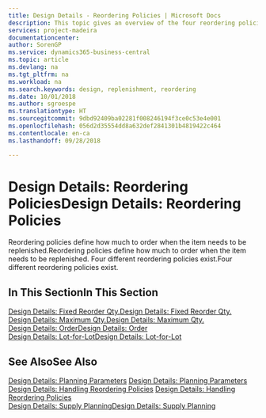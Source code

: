 ```yaml
---
title: Design Details - Reordering Policies | Microsoft Docs
description: This topic gives an overview of the four reordering policies that are available for replenishment.
services: project-madeira
documentationcenter: 
author: SorenGP
ms.service: dynamics365-business-central
ms.topic: article
ms.devlang: na
ms.tgt_pltfrm: na
ms.workload: na
ms.search.keywords: design, replenishment, reordering
ms.date: 10/01/2018
ms.author: sgroespe
ms.translationtype: HT
ms.sourcegitcommit: 9dbd92409ba02281f008246194f3ce0c53e4e001
ms.openlocfilehash: 056d2d35554dd8a632def2841301b4819422c464
ms.contentlocale: en-ca
ms.lasthandoff: 09/28/2018

---
```

# <a name="design-details-reordering-policies"></a><span data-ttu-id="1c505-103">Design Details: Reordering Policies</span><span class="sxs-lookup"><span data-stu-id="1c505-103">Design Details: Reordering Policies</span></span>
<span data-ttu-id="1c505-104">Reordering policies define how much to order when the item needs to be replenished.</span><span class="sxs-lookup"><span data-stu-id="1c505-104">Reordering policies define how much to order when the item needs to be replenished.</span></span> <span data-ttu-id="1c505-105">Four different reordering policies exist.</span><span class="sxs-lookup"><span data-stu-id="1c505-105">Four different reordering policies exist.</span></span>  

## <a name="in-this-section"></a><span data-ttu-id="1c505-106">In This Section</span><span class="sxs-lookup"><span data-stu-id="1c505-106">In This Section</span></span>  
[<span data-ttu-id="1c505-107">Design Details: Fixed Reorder Qty.</span><span class="sxs-lookup"><span data-stu-id="1c505-107">Design Details: Fixed Reorder Qty.</span></span>](design-details-fixed-reorder-qty.md)  
[<span data-ttu-id="1c505-108">Design Details: Maximum Qty.</span><span class="sxs-lookup"><span data-stu-id="1c505-108">Design Details: Maximum Qty.</span></span>](design-details-maximum-qty.md)  
[<span data-ttu-id="1c505-109">Design Details: Order</span><span class="sxs-lookup"><span data-stu-id="1c505-109">Design Details: Order</span></span>](design-details-order.md)  
[<span data-ttu-id="1c505-110">Design Details: Lot-for-Lot</span><span class="sxs-lookup"><span data-stu-id="1c505-110">Design Details: Lot-for-Lot</span></span>](design-details-lot-for-lot.md)  

## <a name="see-also"></a><span data-ttu-id="1c505-111">See Also</span><span class="sxs-lookup"><span data-stu-id="1c505-111">See Also</span></span>  
<span data-ttu-id="1c505-112">[Design Details: Planning Parameters](design-details-planning-parameters.md) </span><span class="sxs-lookup"><span data-stu-id="1c505-112">[Design Details: Planning Parameters](design-details-planning-parameters.md) </span></span>  
<span data-ttu-id="1c505-113">[Design Details: Handling Reordering Policies](design-details-handling-reordering-policies.md) </span><span class="sxs-lookup"><span data-stu-id="1c505-113">[Design Details: Handling Reordering Policies](design-details-handling-reordering-policies.md) </span></span>  
[<span data-ttu-id="1c505-114">Design Details: Supply Planning</span><span class="sxs-lookup"><span data-stu-id="1c505-114">Design Details: Supply Planning</span></span>](design-details-supply-planning.md)

